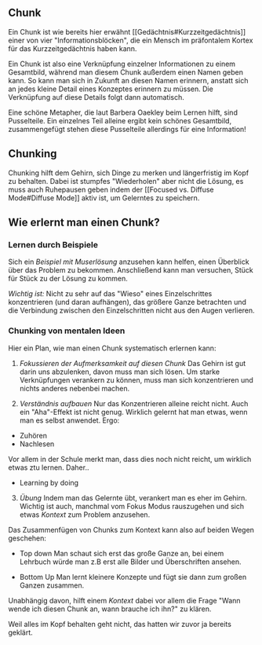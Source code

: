 ## Chunk
Ein Chunk ist wie bereits hier erwähnt [[Gedächtnis#Kurzzeitgedächtnis]] einer von vier "Informationsblöcken", die ein Mensch im präfontalem Kortex für das Kurzzeitgedächtnis haben kann.

Ein Chunk ist also eine Verknüpfung einzelner Informationen zu einem Gesamtbild, während man diesem Chunk außerdem einen Namen geben kann. So kann man sich in Zukunft an diesen Namen erinnern, anstatt sich an jedes kleine Detail eines Konzeptes erinnern zu müssen. Die Verknüpfung auf diese Details folgt dann automatisch.

Eine schöne Metapher, die laut Barbera Oaekley beim Lernen hilft, sind Pusselteile. Ein einzelnes Teil alleine ergibt kein schönes Gesamtbild, zusammengefügt stehen diese Pusselteile allerdings für eine Information!

## Chunking
Chunking hilft dem Gehirn, sich Dinge zu merken und längerfristig im Kopf zu behalten. Dabei ist stumpfes "Wiederholen" aber nicht die Lösung, es muss auch Ruhepausen geben indem der [[Focused vs. Diffuse Mode#Diffuse Mode]] aktiv ist, um Gelerntes zu speichern.

## Wie erlernt man einen Chunk?
### Lernen durch Beispiele
Sich ein *Beispiel mit Muserlösung* anzusehen kann helfen, einen Überblick über das Problem zu bekommen. Anschließend kann man versuchen, Stück für Stück zu der Lösung zu kommen.

*Wichtig ist:*
Nicht zu sehr auf das "Wieso" eines Einzelschrittes konzentrieren (und daran aufhängen), das größere Ganze betrachten und die Verbindung zwischen den Einzelschritten nicht aus den Augen verlieren.

### Chunking von mentalen Ideen
Hier ein Plan, wie man einen Chunk systematisch erlernen kann:

1) *Fokussieren der Aufmerksamkeit auf diesen Chunk*
Das Gehirn ist gut darin uns abzulenken, davon muss man sich lösen. Um starke Verknüpfungen verankern zu können, muss man sich konzentrieren und nichts anderes nebenbei machen.

2) *Verständnis aufbauen*
Nur das Konzentrieren alleine reicht nicht. Auch ein "Aha"-Effekt ist nicht genug. Wirklich gelernt hat man etwas, wenn man es selbst anwendet. Ergo:
- Zuhören
- Nachlesen

Vor allem in der Schule merkt man, dass dies noch nicht reicht, um wirklich etwas ztu lernen. Daher..
- Learning by doing

3) *Übung*
Indem man das Gelernte übt, verankert man es eher im Gehirn. Wichtig ist auch, manchmal vom Fokus Modus rauszugehen und sich etwas *Kontext* zum Problem anzusehen.

Das Zusammenfügen von Chunks zum Kontext kann also auf beiden Wegen geschehen:

- Top down
Man schaut sich erst das große Ganze an, bei einem Lehrbuch würde man z.B erst alle Bilder und Überschriften ansehen.

- Bottom Up
Man lernt kleinere Konzepte und fügt sie dann zum großen Ganzen zusammen.

Unabhängig davon, hilft einem *Kontext* dabei vor allem die Frage "Wann wende ich diesen Chunk an, wann brauche ich ihn?" zu klären.

Weil alles im Kopf behalten geht nicht, das hatten wir zuvor ja bereits geklärt.